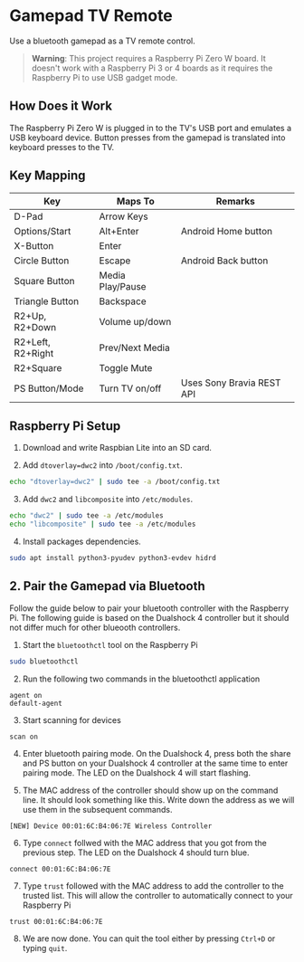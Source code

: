 # Gamepad TV Remote

Use a bluetooth gamepad as a TV remote control.

> **Warning**: This project requires a Raspberry Pi Zero W board. It doesn't work with a Raspberry Pi 3 or 4 boards as it requires the Raspberry Pi to use USB gadget mode.

## How Does it Work

The Raspberry Pi Zero W is plugged in to the TV's USB port and emulates a USB keyboard device. Button presses from the gamepad is translated into keyboard presses to the TV.

## Key Mapping

| Key               | Maps To                  | Remarks                   |
|-------------------|--------------------------|---------------------------|
| D-Pad             | Arrow Keys               |                           |
| Options/Start     | Alt+Enter                | Android Home button       |
| X-Button          | Enter                    |                           |
| Circle Button     | Escape                   | Android Back button       |
| Square Button     | Media Play/Pause         |                           |
| Triangle Button   | Backspace                |                           |
| R2+Up, R2+Down    | Volume up/down           |                           |
| R2+Left, R2+Right | Prev/Next Media          |                           |
| R2+Square         | Toggle Mute              |                           |
| PS Button/Mode    | Turn TV on/off           | Uses Sony Bravia REST API |

## Raspberry Pi Setup

1.  Download and write Raspbian Lite into an SD card.

2.  Add `dtoverlay=dwc2` into `/boot/config.txt`.

```bash 
echo "dtoverlay=dwc2" | sudo tee -a /boot/config.txt
```

3.  Add `dwc2` and `libcomposite` into `/etc/modules`.

```bash
echo "dwc2" | sudo tee -a /etc/modules
echo "libcomposite" | sudo tee -a /etc/modules
```

4.  Install packages dependencies.

```bash
sudo apt install python3-pyudev python3-evdev hidrd
```

## 2. Pair the Gamepad via Bluetooth

Follow the guide below to pair your bluetooth controller with the Raspberry Pi. The following guide is based on the Dualshock 4 controller but it should not differ much for other blueooth controllers.

1.  Start the `bluetoothctl` tool on the Raspberry Pi

```bash
sudo bluetoothctl
```

2.  Run the following two commands in the bluetoothctl application

```
agent on
default-agent
```

3.  Start scanning for devices

```
scan on
```

4.  Enter bluetooth pairing mode. On the Dualshock 4, press both the share and PS button on your Dualshock 4 controller at the same time to enter pairing mode. The LED on the Dualshock 4 will start flashing.

5.  The MAC address of the controller should show up on the command line. It should look something like this. Write down the address as we will use them in the subsequent commands.

```
[NEW] Device 00:01:6C:B4:06:7E Wireless Controller
```

6.  Type `connect` follwed with the MAC address that you got from the previous step. The LED on the Dualshock 4 should turn blue.

```
connect 00:01:6C:B4:06:7E
```

7. Type `trust` followed with the MAC address to add the controller to the trusted list. This will allow the controller to automatically connect to your Raspberry Pi

```
trust 00:01:6C:B4:06:7E
```

8.  We are now done. You can quit the tool either by pressing `Ctrl+D` or typing `quit`.

